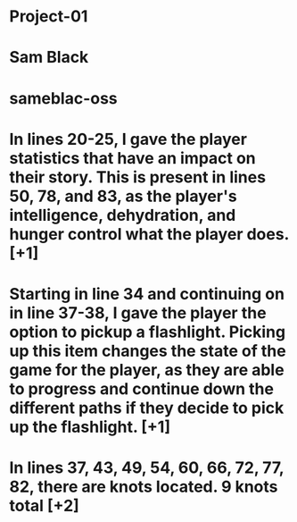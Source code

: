 # Project-01

# Sam Black

# sameblac-oss

# In lines 20-25, I gave the player statistics that have an impact on their story. This is present in lines 50, 78, and 83, as the player's intelligence, dehydration, and hunger control what the player does. [+1]

# Starting in line 34 and continuing on in line 37-38, I gave the player the option to pickup a flashlight. Picking up this item changes the state of the game for the player, as they are able to progress and continue down the different paths if they decide to pick up the flashlight. [+1]

# In lines 37, 43, 49, 54, 60, 66, 72, 77, 82, there are knots located. 9 knots total [+2]



